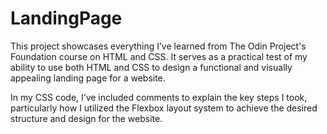 # LandingPage

This project showcases everything I’ve learned from The Odin Project's Foundation course on HTML and CSS. It serves as a practical test of my ability to use both HTML and CSS to design a functional and visually appealing landing page for a website.

In my CSS code, I’ve included comments to explain the key steps I took, particularly how I utilized the Flexbox layout system to achieve the desired structure and design for the website.


